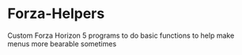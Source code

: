# Forza-Helpers
 Custom Forza Horizon 5 programs to do basic functions to help make menus more bearable sometimes
